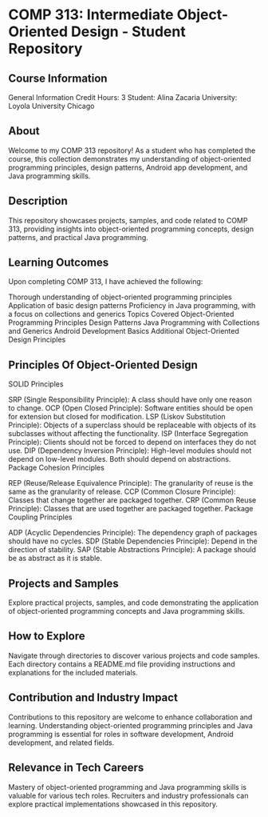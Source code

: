 # COMP 313: Intermediate Object-Oriented Design - Student Repository

## Course Information

General Information
Credit Hours: 3
Student: Alina Zacaria
University: Loyola University Chicago

## About

Welcome to my COMP 313 repository! As a student who has completed the course, this collection demonstrates my understanding of object-oriented programming principles, design patterns, Android app development, and Java programming skills.

## Description

This repository showcases projects, samples, and code related to COMP 313, providing insights into object-oriented programming concepts, design patterns, and practical Java programming.

## Learning Outcomes

Upon completing COMP 313, I have achieved the following:

Thorough understanding of object-oriented programming principles
Application of basic design patterns
Proficiency in Java programming, with a focus on collections and generics
Topics Covered
Object-Oriented Programming Principles
Design Patterns
Java Programming with Collections and Generics
Android Development Basics
Additional Object-Oriented Design Principles

## Principles Of Object-Oriented Design

SOLID Principles

SRP (Single Responsibility Principle): A class should have only one reason to change.
OCP (Open Closed Principle): Software entities should be open for extension but closed for modification.
LSP (Liskov Substitution Principle): Objects of a superclass should be replaceable with objects of its subclasses without affecting the functionality.
ISP (Interface Segregation Principle): Clients should not be forced to depend on interfaces they do not use.
DIP (Dependency Inversion Principle): High-level modules should not depend on low-level modules. Both should depend on abstractions.
Package Cohesion Principles

REP (Reuse/Release Equivalence Principle): The granularity of reuse is the same as the granularity of release.
CCP (Common Closure Principle): Classes that change together are packaged together.
CRP (Common Reuse Principle): Classes that are used together are packaged together.
Package Coupling Principles

ADP (Acyclic Dependencies Principle): The dependency graph of packages should have no cycles.
SDP (Stable Dependencies Principle): Depend in the direction of stability.
SAP (Stable Abstractions Principle): A package should be as abstract as it is stable.

## Projects and Samples

Explore practical projects, samples, and code demonstrating the application of object-oriented programming concepts and Java programming skills.

## How to Explore
Navigate through directories to discover various projects and code samples. Each directory contains a README.md file providing instructions and explanations for the included materials.

## Contribution and Industry Impact

Contributions to this repository are welcome to enhance collaboration and learning. Understanding object-oriented programming principles and Java programming is essential for roles in software development, Android development, and related fields.

## Relevance in Tech Careers

Mastery of object-oriented programming and Java programming skills is valuable for various tech roles. Recruiters and industry professionals can explore practical implementations showcased in this repository.
